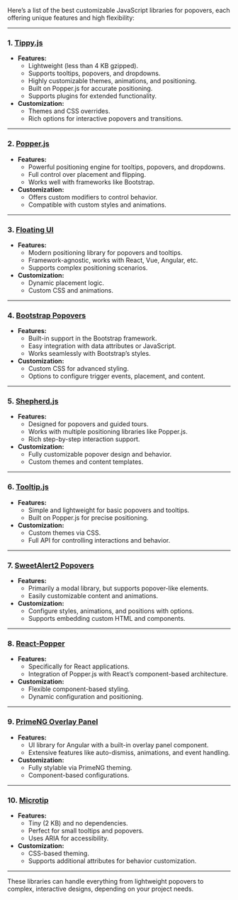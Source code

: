 Here’s a list of the best customizable JavaScript libraries for popovers, each offering unique features and high flexibility:

---

### 1. **[Tippy.js](https://atomiks.github.io/tippyjs/)**
   - **Features:**
     - Lightweight (less than 4 KB gzipped).
     - Supports tooltips, popovers, and dropdowns.
     - Highly customizable themes, animations, and positioning.
     - Built on Popper.js for accurate positioning.
     - Supports plugins for extended functionality.
   - **Customization:**
     - Themes and CSS overrides.
     - Rich options for interactive popovers and transitions.

---

### 2. **[Popper.js](https://popper.js.org/)**
   - **Features:**
     - Powerful positioning engine for tooltips, popovers, and dropdowns.
     - Full control over placement and flipping.
     - Works well with frameworks like Bootstrap.
   - **Customization:**
     - Offers custom modifiers to control behavior.
     - Compatible with custom styles and animations.

---

### 3. **[Floating UI](https://floating-ui.com/)**
   - **Features:**
     - Modern positioning library for popovers and tooltips.
     - Framework-agnostic, works with React, Vue, Angular, etc.
     - Supports complex positioning scenarios.
   - **Customization:**
     - Dynamic placement logic.
     - Custom CSS and animations.

---

### 4. **[Bootstrap Popovers](https://getbootstrap.com/docs/5.3/components/popovers/)**
   - **Features:**
     - Built-in support in the Bootstrap framework.
     - Easy integration with data attributes or JavaScript.
     - Works seamlessly with Bootstrap’s styles.
   - **Customization:**
     - Custom CSS for advanced styling.
     - Options to configure trigger events, placement, and content.

---

### 5. **[Shepherd.js](https://shepherdjs.dev/)**
   - **Features:**
     - Designed for popovers and guided tours.
     - Works with multiple positioning libraries like Popper.js.
     - Rich step-by-step interaction support.
   - **Customization:**
     - Fully customizable popover design and behavior.
     - Custom themes and content templates.

---

### 6. **[Tooltip.js](https://github.com/atomiks/tooltip.js/)**
   - **Features:**
     - Simple and lightweight for basic popovers and tooltips.
     - Built on Popper.js for precise positioning.
   - **Customization:**
     - Custom themes via CSS.
     - Full API for controlling interactions and behavior.

---

### 7. **[SweetAlert2 Popovers](https://sweetalert2.github.io/)**
   - **Features:**
     - Primarily a modal library, but supports popover-like elements.
     - Easily customizable content and animations.
   - **Customization:**
     - Configure styles, animations, and positions with options.
     - Supports embedding custom HTML and components.

---

### 8. **[React-Popper](https://popper.js.org/react-popper/)**
   - **Features:**
     - Specifically for React applications.
     - Integration of Popper.js with React’s component-based architecture.
   - **Customization:**
     - Flexible component-based styling.
     - Dynamic configuration and positioning.

---

### 9. **[PrimeNG Overlay Panel](https://primefaces.org/primeng/overlaypanel)**
   - **Features:**
     - UI library for Angular with a built-in overlay panel component.
     - Extensive features like auto-dismiss, animations, and event handling.
   - **Customization:**
     - Fully stylable via PrimeNG theming.
     - Component-based configurations.

---

### 10. **[Microtip](https://github.com/ghosh/Microtip)**
   - **Features:**
     - Tiny (2 KB) and no dependencies.
     - Perfect for small tooltips and popovers.
     - Uses ARIA for accessibility.
   - **Customization:**
     - CSS-based theming.
     - Supports additional attributes for behavior customization.

---

These libraries can handle everything from lightweight popovers to complex, interactive designs, depending on your project needs.
